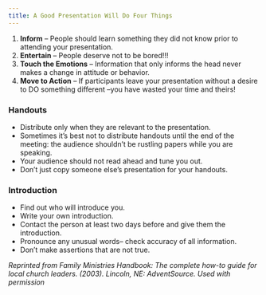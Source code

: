 ```yaml
---
title: A Good Presentation Will Do Four Things
---
```


1. **Inform** – People should learn something they did not know prior to attending your presentation.
2. **Entertain** – People deserve not to be bored!!!
3. **Touch the Emotions** – Information that only informs the head never makes a change in attitude or behavior.
4. **Move to Action** – If participants leave your presentation without a desire to DO something different –you have wasted your time and theirs!

### Handouts

- Distribute only when they are relevant to the presentation.
- Sometimes it’s best not to distribute handouts until the end of the meeting: the audience shouldn’t be rustling papers while you are speaking.
- Your audience should not read ahead and tune you out.
- Don’t just copy someone else’s presentation for your handouts.

### Introduction

- Find out who will introduce you.
- Write your own introduction.
- Contact the person at least two days before and give them the introduction.
- Pronounce any unusual words– check accuracy of all information.
- Don’t make assertions that are not true.

_Reprinted from Family Ministries Handbook: The complete how-to guide for local church leaders. (2003). Lincoln, NE: AdventSource. Used with permission_